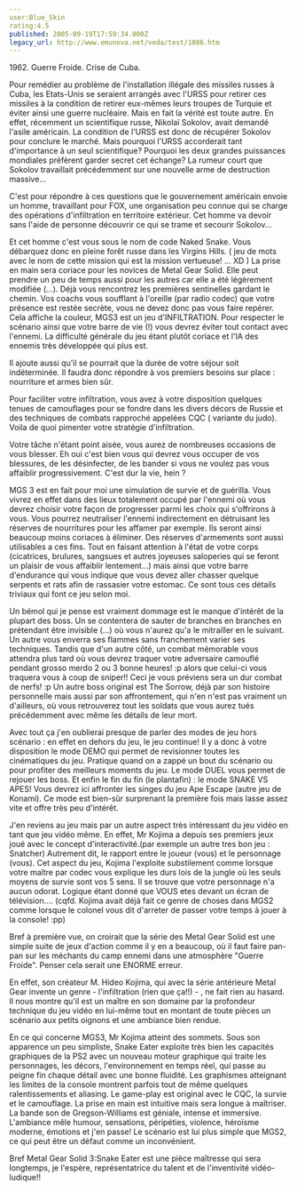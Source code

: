 ```yaml
---
user:Blue_Skin
rating:4.5
published: 2005-09-19T17:59:34.000Z
legacy_url: http://www.emunova.net/veda/test/1086.htm
---
```

1962\. Guerre Froide. Crise de Cuba.   

Pour remédier au problème de l'installation illégale des missiles russes à Cuba, les Etats-Unis se seraient arrangés avec l'URSS pour retirer ces missiles à la condition de retirer eux-mêmes leurs troupes de Turquie et éviter ainsi une guerre nucléaire. Mais en fait la vérité est toute autre. En effet, récemment un scientifique russe, Nikolaï Sokolov, avait demandé l'asile américain. La condition de l'URSS est donc de récupérer Sokolov pour conclure le marché. Mais pourquoi l'URSS accorderait tant d'importance à un seul scientifique? Pourquoi les deux grandes puissances mondiales préfèrent garder secret cet échange? La rumeur court que Sokolov travaillait précédemment sur une nouvelle arme de destruction massive...   

  

C'est pour répondre à ces questions que le gouvernement américain envoie un homme, travaillant pour FOX, une organisation peu connue qui se charge des opérations d'infiltration en territoire extérieur. Cet homme va devoir sans l'aide de personne découvrir ce qui se trame et secourir Sokolov...  

  

Et cet homme c'est vous sous le nom de code Naked Snake. Vous débarquez donc en pleine forêt russe dans les Virgins Hills. ( jeu de mots avec le nom de cette mission qui est la mission vertueuse! ... XD ) La prise en main sera coriace pour les novices de Metal Gear Solid. Elle peut prendre un peu de temps aussi pour les autres car elle a été légèrement modifiée (...). Déjà vous rencontrez les premières sentinelles gardant le chemin. Vos coachs vous soufflant à l'oreille (par radio codec) que votre présence est restée secrète, vous ne devez donc pas vous faire repérer. Cela affiche la couleur, MGS3 est un jeu d'INFILTRATION. Pour respecter le scénario ainsi que votre barre de vie (!) vous devrez éviter tout contact avec l'ennemi. La difficulté générale du jeu étant plutôt coriace et l'IA des ennemis très développée qui plus est.   

  

Il ajoute aussi qu'il se pourrait que la durée de votre séjour soit indéterminée. Il faudra donc répondre à vos premiers besoins sur place : nourriture et armes bien sûr.   

Pour faciliter votre infiltration, vous avez à votre disposition quelques tenues de camouflages pour se fondre dans les divers décors de Russie et des techniques de combats rapproché appelées CQC ( variante du judo). Voila de quoi pimenter votre stratégie d'infiltration.   

Votre tâche n'étant point aisée, vous aurez de nombreuses occasions de vous blesser. Eh oui c'est bien vous qui devrez vous occuper de vos blessures, de les désinfecter, de les bander si vous ne voulez pas vous affaiblir progressivement. C'est dur la vie, hein ?   

  

MGS 3 est en fait pour moi une simulation de survie et de guérilla. Vous vivrez en effet dans des lieux totalement occupé par l'ennemi où vous devrez choisir votre façon de progresser parmi les choix qui s'offrirons à vous. Vous pourrez neutraliser l'ennemi indirectement en détruisant les réserves de nourritures pour les affamer par exemple. Ils seront ainsi beaucoup moins coriaces à éliminer. Des réserves d'armements sont aussi utilisables a ces fins. Tout en faisant attention à l'état de votre corps (cicatrices, brulures, sangsues et autres joyeuses saloperies qui se feront un plaisir de vous affaiblir lentement...) mais ainsi que votre barre d'endurance qui vous indique que vous devez aller chasser quelque serpents et rats afin de rassasier votre estomac. Ce sont tous ces détails triviaux qui font ce jeu selon moi.   

  

Un bémol qui je pense est vraiment dommage est le manque d'intérêt de la plupart des boss. Un se contentera de sauter de branches en branches en prétendant être invisible (...) où vous n'aurez qu'a le mitrailler en le suivant. Un autre vous enverra ses flammes sans franchement varier ses techniques. Tandis que d'un autre côté, un combat mémorable vous attendra plus tard où vous devrez traquer votre adversaire camouflé pendant grosso merdo 2 ou 3 bonne heures! :p alors que celui-ci vous traquera vous à coup de sniper!! Ceci je vous préviens sera un dur combat de nerfs! :p Un autre boss original est The Sorrow, déjà par son histoire personnelle mais aussi par son affrontement, qui n'en n'est pas vraiment un d'ailleurs, où vous retrouverez tout les soldats que vous aurez tués précédemment avec même les détails de leur mort.  

  

Avec tout ça j'en oublierai presque de parler des modes de jeu hors scénario : en effet en dehors du jeu, le jeu continue! Il y a donc à votre disposition le mode DEMO qui permet de revisionner toutes les cinématiques du jeu. Pratique quand on a zappé un bout du scénario ou pour profiter des meilleurs moments du jeu. Le mode DUEL vous permet de rejouer les boss. Et enfin le fin du fin (le plantafin) : le mode SNAKE VS APES! Vous devrez ici affronter les singes du jeu Ape Escape (autre jeu de Konami). Ce mode est bien-sûr surprenant la première fois mais lasse assez vite et offre très peu d'intérêt.  

  

J'en reviens au jeu mais par un autre aspect très intéressant du jeu vidéo en tant que jeu vidéo même. En effet, Mr Kojima a depuis ses premiers jeux joué avec le concept d'interactivité.(par exemple un autre tres bon jeu : Snatcher) Autrement dit, le rapport entre le joueur (vous) et le personnage (vous). Cet aspect du jeu, Kojima l'exploite substilement comme lorsque votre maître par codec vous explique les durs lois de la jungle où les seuls moyens de survie sont vos 5 sens. Il se trouve que votre personnage n'a aucun odorat. Logique étant donné que VOUS etes devant un écran de télévision.... (cqfd. Kojima avait déjà fait ce genre de choses dans MGS2 comme lorsque le colonel vous dit d'arreter de passer votre temps à jouer à la console! :pp)  

  

Bref à première vue, on croirait que la série des Metal Gear Solid est une simple suite de jeux d'action comme il y en a beaucoup, où il faut faire pan-pan sur les méchants du camp ennemi dans une atmosphère "Guerre Froide". Penser cela serait une ENORME erreur.   

En effet, son créateur M. Hideo Kojima, qui avec la série antérieure Metal Gear invente un genre - l'infiltration (rien que ça!!) - , ne fait rien au hasard. Il nous montre qu'il est un maître en son domaine par la profondeur technique du jeu vidéo en lui-même tout en montant de toute pièces un scénario aux petits oignons et une ambiance bien rendue.  

En ce qui concerne MGS3, Mr Kojima atteint des sommets. Sous son apparence un peu simpliste, Snake Eater exploite très bien les capacités graphiques de la PS2 avec un nouveau moteur graphique qui traite les personnages, les décors, l'environnement en temps réel, qui passe au peigne fin chaque détail avec une bonne fluidité. Les graphismes atteignant les limites de la console montrent parfois tout de même quelques ralentissements et aliasing. Le game-play est original avec le CQC, la survie et le camouflage. La prise en main est intuitive mais sera longue à maîtriser. La bande son de Gregson-Williams est géniale, intense et immersive. L'ambiance mêle humour, sensations, péripéties, violence, héroïsme moderne, émotions et j'en passe! Le scénario est lui plus simple que MGS2, ce qui peut être un défaut comme un inconvénient.  

Bref Metal Gear Solid 3:Snake Eater est une pièce maîtresse qui sera longtemps, je l'espère, représentatrice du talent et de l'inventivité vidéo-ludique!!